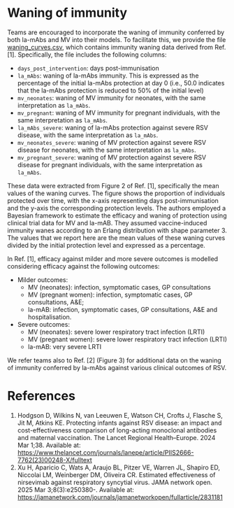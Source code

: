 # Waning of immunity 

Teams are encouraged to incorporate the waning of immunity conferred by both la-mAbs and MV into their models. To facilitate this, we provide the file [waning_curves.csv](./waning_curves.csv), which contains immunity waning data derived from Ref. [1]. Specifically, the file includes the following columns:

- ```days_post_intervention```: days post-immunisation
- ```la_mAbs```: waning of la-mAbs immunity. This is expressed as the percentage of the initial la-mAbs protection at day 0 (i.e., 50.0 indicates that the la-mAbs protection is reduced to 50% of the initial level)
- ```mv_neonates```: waning of MV immunity for neonates, with the same interpretation as ```la_mAbs```.
- ```mv_pregnant```: waning of MV immunity for pregnant individuals, with the same interpretation as ```la_mAbs```.
- ```la_mAbs_severe```: waning of la-mAbs protection against severe RSV disease, with the same interpretation as ```la_mAbs```.
- ```mv_neonates_severe```: waning of MV protection against severe RSV disease for neonates, with the same interpretation as ```la_mAbs```.
- ```mv_pregnant_severe```: waning of MV protection against severe RSV disease for pregnant individuals, with the same interpretation as ```la_mAbs```.

These data were extracted from Figure 2 of Ref. [1], specifically the mean values of the waning curves. The figure shows the proportion of individuals protected over time, with the x-axis representing days post-immunisation and the y-axis the corresponding protection levels. The authors employed a Bayesian framework to estimate the efficacy and waning of protection using clinical trial data for MV and la-mAB. They assumed vaccine-induced immunity wanes according to an Erlang distribution with shape parameter 3. The values that we report here are the mean values of these waning curves divided by the initial protection level and expressed as a percentage.

In Ref. [1], efficacy against milder and more severe outcomes is modelled considering efficacy against the following outcomes:

- Milder outcomes:
    - MV (neonates): infection, symptomatic cases, GP consultations
    - MV (pregnant women): infection, symptomatic cases, GP consultations, A&E; 
    - la-mAB: infection, symptomatic cases, GP consultations, A&E and hospitalisation. 
- Severe outcomes:
    - MV (neonates): severe lower respiratory tract infection (LRTI)
    - MV (pregnant women): severe lower respiratory tract infection (LRTI)
    - la-mAB: very severe LRTI


We refer teams also to Ref. [2] (Figure 3) for additional data on the waning of immunity conferred by la-mAbs against various clinical outcomes of RSV.


# References 
1. Hodgson D, Wilkins N, van Leeuwen E, Watson CH, Crofts J, Flasche S, Jit M, Atkins KE. Protecting infants against RSV disease: an impact and cost-effectiveness comparison of long-acting monoclonal antibodies and maternal vaccination. The Lancet Regional Health–Europe. 2024 Mar 1;38. Available at: https://www.thelancet.com/journals/lanepe/article/PIIS2666-7762(23)00248-X/fulltext
2. Xu H, Aparicio C, Wats A, Araujo BL, Pitzer VE, Warren JL, Shapiro ED, Niccolai LM, Weinberger DM, Oliveira CR. Estimated effectiveness of nirsevimab against respiratory syncytial virus. JAMA network open. 2025 Mar 3;8(3):e250380-. Available at: https://jamanetwork.com/journals/jamanetworkopen/fullarticle/2831181